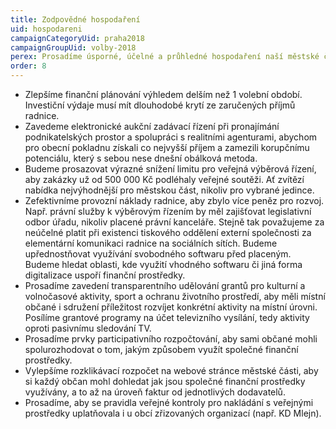 ```yaml
---
title: Zodpovědné hospodaření
uid: hospodareni
campaignCategoryUid: praha2018
campaignGroupUid: volby-2018
perex: Prosadíme úsporné, účelné a průhledné hospodaření naší městské části. Nezřídka jsme svědky toho, že finance a majetek naší městské části nejsou spravovány s péčí řádného hospodáře, někdy dokonce nesou značné korupční riziko. Prodej a pronájem nemovitostí obálkovou metodou za zavřenými dveřmi. Rozdělování statisíců na kulturu, sport a volný čas bez jasných grantových pravidel. 6 milionů ročně za televizní vysílání s pochybným dosahem. Atd. atd. Víme, co a jak změnit.
order: 8
---
```


* Zlepšíme finanční plánování výhledem delším než 1 volební období. Investiční výdaje musí mít dlouhodobé krytí ze zaručených příjmů radnice.
* Zavedeme elektronické aukční zadávací řízení při pronajímání podnikatelských prostor a spolupráci s realitními agenturami, abychom pro obecní pokladnu získali co nejvyšší příjem a zamezili korupčnímu potenciálu, který s sebou nese dnešní obálková metoda.
* Budeme prosazovat výrazné snížení limitu pro veřejná výběrová řízení, aby zakázky už od 500 000 Kč  podléhaly veřejné soutěži. Ať zvítězí nabídka nejvýhodnější pro městskou část, nikoliv pro vybrané jedince.
* Zefektivníme provozní náklady radnice, aby zbylo více peněz pro rozvoj. Např. právní služby k výběrovým řízením by měl zajišťovat legislativní odbor úřadu, nikoliv placené právní kanceláře. Stejně tak považujeme za neúčelné platit při existenci tiskového oddělení externí společnosti za elementární komunikaci radnice na sociálních sítích. Budeme upřednostňovat využívání svobodného softwaru před placeným. Budeme hledat oblasti, kde využití vhodného softwaru či jiná forma digitalizace uspoří finanční prostředky.
* Prosadíme zavedení transparentního udělování grantů pro kulturní a volnočasové aktivity, sport a ochranu životního prostředí, aby měli místní občané i sdružení příležitost rozvíjet konkrétní aktivity na místní úrovni. Posílíme grantové programy na účet televizního vysílání, tedy aktivity oproti pasivnímu sledování TV.
* Prosadíme prvky participativního rozpočtování, aby sami občané mohli spolurozhodovat o tom, jakým způsobem využít společné finanční prostředky.
* Vylepšíme  rozklikávací rozpočet na webové stránce městské části, aby si každý občan mohl dohledat jak jsou společné finanční prostředky využívány, a to až na úroveň faktur od jednotlivých  dodavatelů.
* Prosadíme, aby se pravidla veřejné kontroly pro nakládání s veřejnými prostředky uplatňovala i u obcí zřizovaných organizací (např.  KD Mlejn).
